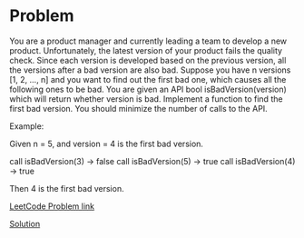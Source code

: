 # Problem
You are a product manager and currently leading a team to develop a new product.
Unfortunately, the latest version of your product fails the quality check.
Since each version is developed based on the previous version, all the versions after a bad version are also bad.
Suppose you have n versions [1, 2, ..., n] and you want to find out the first bad one, which causes all the following ones to be bad.
You are given an API bool isBadVersion(version) which will return whether version is bad.
Implement a function to find the first bad version. You should minimize the number of calls to the API.

Example:

Given n = 5, and version = 4 is the first bad version.

call isBadVersion(3) -> false
call isBadVersion(5) -> true
call isBadVersion(4) -> true

Then 4 is the first bad version. 

[LeetCode Problem link](https://leetcode.com/explore/featured/card/may-leetcoding-challenge/534/week-1-may-1st-may-7th/3316/)

[Solution](https://github.com/DhanabalShanmugam/Leet-Code-30-Days-Challenge/blob/master/May2020/Week1/Day1/Solution.py)
